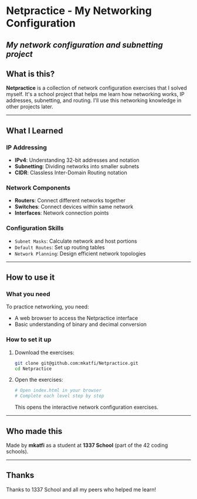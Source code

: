 # Netpractice - My Networking Configuration



*My network configuration and subnetting project*
---
## What is this?
**Netpractice** is a collection of network configuration exercises that I solved myself. It's a school project that helps me learn how networking works, IP addresses, subnetting, and routing. I'll use this networking knowledge in other projects later.

---

## What I Learned

### IP Addressing
- **IPv4**: Understanding 32-bit addresses and notation
- **Subnetting**: Dividing networks into smaller subnets
- **CIDR**: Classless Inter-Domain Routing notation

### Network Components
- **Routers**: Connect different networks together
- **Switches**: Connect devices within same network
- **Interfaces**: Network connection points

### Configuration Skills
- `Subnet Masks`: Calculate network and host portions
- `Default Routes`: Set up routing tables
- `Network Planning`: Design efficient network topologies

---

## How to use it

### What you need
To practice networking, you need:
- A web browser to access the Netpractice interface
- Basic understanding of binary and decimal conversion

### How to set it up
1. Download the exercises:
   ```bash
   git clone git@github.com:mkatfi/Netpractice.git
   cd Netpractice


2. Open the exercises:
   ```bash
   # Open index.html in your browser
   # Complete each level step by step
   ```

   This opens the interactive network configuration exercises.

---

## Who made this
Made by **mkatfi** as a student at **1337 School** (part of the 42 coding schools).

---

## Thanks
Thanks to 1337 School and all my peers who helped me learn!